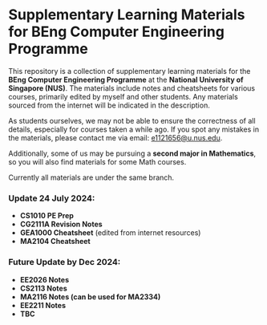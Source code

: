# Supplementary Learning Materials for BEng Computer Engineering Programme

This repository is a collection of supplementary learning materials for the **BEng Computer Engineering Programme** at the **National University of Singapore (NUS)**. The materials include notes and cheatsheets for various courses, primarily edited by myself and other students. Any materials sourced from the internet will be indicated in the description.

As students ourselves, we may not be able to ensure the correctness of all details, especially for courses taken a while ago. If you spot any mistakes in the materials, please contact me via email: [e1121656@u.nus.edu](mailto:e1121656@u.nus.edu).

Additionally, some of us may be pursuing a **second major in Mathematics**, so you will also find materials for some Math courses.

Currently all materials are under the same branch.

### Update 24 July 2024:
- **CS1010 PE Prep**
- **CG2111A Revision Notes**
- **GEA1000 Cheatsheet** (edited from internet resources)
- **MA2104 Cheatsheet**

### Future Update by Dec 2024:
- **EE2026 Notes**
- **CS2113 Notes**
- **MA2116 Notes (can be used for MA2334)**
- **EE2211 Notes**
- **TBC**
